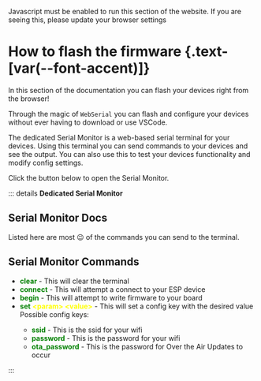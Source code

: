 <script setup>
import WebSerial from '../../vue/web_serial/WebSerial.vue'
import Alerts from '../../vue/alerts/Alerts.vue'
import {alerts} from '../../static/alerts'
</script>

<noscript>Javascript must be enabled to run this section of the website. If you are seeing this, please update your browser settings</noscript>

# How to flash the firmware {.text-[var(--font-accent)]}

In this section of the documentation you can flash your devices right from the browser!

Through the magic of `WebSerial` you can flash and configure your devices without ever having to download or use VSCode.

The dedicated Serial Monitor is a web-based serial terminal for your devices.
Using this terminal you can send commands to your devices and see the output.
You can also use this to test your devices functionality and modify config settings.

Click the button below to open the Serial Monitor.

::: details <b>Dedicated Serial Monitor</b>

<h2>Serial Monitor Docs</h2>

Listed here are most 😉 of the commands you can send to the terminal.

<h2>Serial Monitor Commands</h2>

<ul>
    <li><b style="color:green;">clear</b> - This will clear the terminal</li>
    <li><b style="color:green;">connect</b> - This will attempt a connect to your ESP device</li>
    <li><b style="color:green;">begin</b> - This will attempt to write firmware to your board</li>
    <li><b style="color:green;">set</b> <b style="color:yellow;">&lt;param&gt; &lt;value&gt;</b> - This will set a config key with the desired value </li>
        Possible config keys:
        <ul>
            <li><b style="color:green;">ssid</b> - This is the ssid for your wifi</li>
            <li><b style="color:green;">password</b> - This is the password for your wifi</li>
            <li><b style="color:green;">ota_password</b> - This is the password for Over the Air Updates to occur</li>
        </ul>
        <Alerts :options="alerts.web_serial_one">
            <template v-slot:content>
                <p>
                    Your Wifi credentials never leave your machine and are directly written to the device. We do not, and never will, store these values.
                </p>
            </template>
        </Alerts>
</ul>

:::

<WebSerial />
